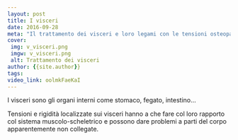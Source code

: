 ```yaml
---
layout: post
title: I visceri
date: 2016-09-28
meta: "Il trattamento dei visceri e loro legami con le tensioni osteopatiche"
cover:
 img: v_visceri.png
 imgw: v_visceri.png
 alt: Trattamento dei visceri
author: {{site.author}}
tags:
video_link: oolmkFaeKaI
---
```

I visceri sono gli organi interni come stomaco, fegato, intestino…

Tensioni e rigidità localizzate sui visceri hanno a che fare col loro rapporto col sistema muscolo-scheletrico e possono dare problemi a parti del corpo apparentemente non collegate.
